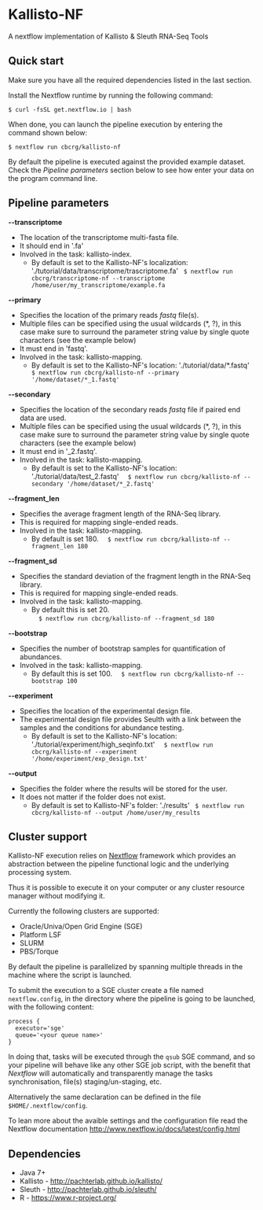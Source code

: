 Kallisto-NF
========

A nextflow implementation of Kallisto & Sleuth RNA-Seq Tools



Quick start 
-----------

Make sure you have all the required dependencies listed in the last section.

Install the Nextflow runtime by running the following command:

    $ curl -fsSL get.nextflow.io | bash


When done, you can launch the pipeline execution by entering the command shown below:

    $ nextflow run cbcrg/kallisto-nf
    

By default the pipeline is executed against the provided example dataset. 
Check the *Pipeline parameters*  section below to see how enter your data on the program 
command line.     
    


Pipeline parameters
-------------------

**--transcriptome**  
   
* The location of the transcriptome multi-fasta file. 
* It should end in '.fa' 
* Involved in the task: kallisto-index.
  * By default is set to the Kallisto-NF's localization: './tutorial/data/transcriptome/trascriptome.fa'
  `  $ nextflow run cbcrg/transcriptome-nf --transcriptome /home/user/my_transcriptome/example.fa  `
    
  
**--primary** 
   
* Specifies the location of the primary reads *fastq* file(s).
* Multiple files can be specified using the usual wildcards (*, ?), in this case make sure to surround the parameter string
  value by single quote characters (see the example below)
* It must end in 'fastq'.
* Involved in the task: kallisto-mapping.
  * By default is set to the Kallisto-NF's location: './tutorial/data/*.fastq' 
  `  $ nextflow run cbcrg/kallisto-nf --primary '/home/dataset/*_1.fastq'`
  
  
**--secondary** 
   
* Specifies the location of the secondary reads *fastq* file if paired end data are used.
* Multiple files can be specified using the usual wildcards (*, ?), in this case make sure to surround the parameter string
   value by single quote characters (see the example below)
* It must end in '_2.fastq'.  
* Involved in the task: kallisto-mapping.  
  * By default is set to the Kallisto-NF's location: './tutorial/data/test_2.fastq' 
  `  $ nextflow run cbcrg/kallisto-nf --secondary '/home/dataset/*_2.fastq'`


**--fragment_len**
* Specifies the average fragment length of the RNA-Seq library.
* This is required for mapping single-ended reads.
* Involved in the task: kallisto-mapping.
   * By default is set 180. 
  `  $ nextflow run cbcrg/kallisto-nf --fragment_len 180`


**--fragment_sd**
* Specifies the standard deviation of the fragment length in the RNA-Seq library.
* This is required for mapping single-ended reads.
* Involved in the task: kallisto-mapping.
   * By default this is set 20.  
  `  $ nextflow run cbcrg/kallisto-nf --fragment_sd 180`


**--bootstrap**
* Specifies the number of bootstrap samples for quantification of abundances.
* Involved in the task: kallisto-mapping.
   * By default this is set 100. 
  `  $ nextflow run cbcrg/kallisto-nf --bootstrap 100`


**--experiment**
* Specifies the location of the experimental design file. 
* The experimental design file provides Seulth with a link between the samples and the conditions for abundance testing. 
  * By default is set to the Kallisto-NF's location: './tutorial/experiment/high_seqinfo.txt'
  `  $ nextflow run cbcrg/kallisto-nf --experiment '/home/experiment/exp_design.txt'`


**--output** 
   
* Specifies the folder where the results will be stored for the user.  
* It does not matter if the folder does not exist.
  * By default is set to Kallisto-NF's folder: './results' 
  `  $ nextflow run cbcrg/kallisto-nf --output /home/user/my_results  `
  


Cluster support
---------------

Kallisto-NF execution relies on [Nextflow](http://www.nextflow.io) framework which provides an 
abstraction between the pipeline functional logic and the underlying processing system.

Thus it is possible to execute it on your computer or any cluster resource
manager without modifying it.

Currently the following clusters are supported:

  + Oracle/Univa/Open Grid Engine (SGE)
  + Platform LSF
  + SLURM
  + PBS/Torque


By default the pipeline is parallelized by spanning multiple threads in the machine where the script is launched.

To submit the execution to a SGE cluster create a file named `nextflow.config`, in the directory
where the pipeline is going to be launched, with the following content:

    process {
      executor='sge'
      queue='<your queue name>'
    }

In doing that, tasks will be executed through the `qsub` SGE command, and so your pipeline will behave like any
other SGE job script, with the benefit that *Nextflow* will automatically and transparently manage the tasks
synchronisation, file(s) staging/un-staging, etc.

Alternatively the same declaration can be defined in the file `$HOME/.nextflow/config`.

To lean more about the avaible settings and the configuration file read the Nextflow documentation 
 http://www.nextflow.io/docs/latest/config.html
  
  
Dependencies 
------------

 * Java 7+ 
 * Kallisto - http://pachterlab.github.io/kallisto/
 * Sleuth - http://pachterlab.github.io/sleuth/
 * R - https://www.r-project.org/
 
